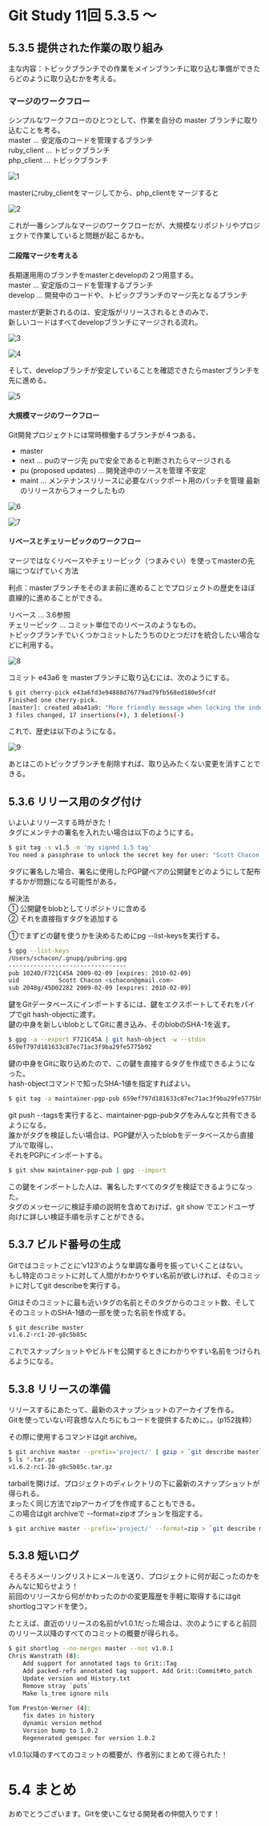 # Git Study 11回 5.3.5 〜
## 5.3.5 提供された作業の取り組み
主な内容：トピックブランチでの作業をメインブランチに取り込む準備ができたらどのように取り込むかを考える。
### マージのワークフロー
シンプルなワークフローのひとつとして、作業を自分の master ブランチに取り込むことを考る。  
master … 安定版のコードを管理するブランチ  
ruby_client … トピックブランチ  
php_client … トピックブランチ  

![1](./images/1.png)

masterにruby_clientをマージしてから、php_clientをマージすると

![2](./images/2.png)

これが一番シンプルなマージのワークフローだが、大規模なリポジトリやプロジェクトで作業していると問題が起こるかも。

#### 二段階マージを考える
長期運用用のブランチをmasterとdevelopの２つ用意する。  
master … 安定版のコードを管理するブランチ  
develop … 開発中のコードや、トピックブランチのマージ先となるブランチ

masterが更新されるのは、安定版がリリースされるときのみで、  
新しいコードはすべてdevelopブランチにマージされる流れ。

![3](./images/3.png)

![4](./images/4.png)

そして、developブランチが安定していることを確認できたらmasterブランチを先に進める。

![5](./images/5.png)

#### 大規模マージのワークフロー
Git開発プロジェクトには常時稼働するブランチが４つある。
 - master
 - next … puのマージ先 puで安全であると判断されたらマージされる
 - pu (proposed updates) … 開発途中のソースを管理 不安定
 - maint … メンテナンスリリースに必要なバックポート用のパッチを管理 最新のリリースからフォークしたもの

![6](./images/6.png)

![7](./images/7.png)

#### リベースとチェリーピックのワークフロー
マージではなくリベースやチェリーピック（つまみぐい）を使ってmasterの先端につなげていく方法
  
利点：masterブランチをそのまま前に進めることでプロジェクトの歴史をほぼ直線的に進めることができる。

リベース … 3.6参照  
チェリーピック … コミット単位でのリベースのようなもの。  
トピックブランチでいくつかコミットしたうちのひとつだけを統合したい場合などに利用する。

![8](./images/8.png)

コミット e43a6 を masterブランチに取り込むには、次のようにする。

```sh
$ git cherry-pick e43a6fd3e94888d76779ad79fb568ed180e5fcdf
Finished one cherry-pick.
[master]: created a0a41a9: "More friendly message when locking the index fails."
3 files changed, 17 insertions(+), 3 deletions(-)
```
これで、歴史は以下のようになる。

![9](./images/9.png)

あとはこのトピックブランチを削除すれば、取り込みたくない変更を消すことできる。

## 5.3.6 リリース用のタグ付け
いよいよリリースする時がきた！  
タグにメンテナの署名を入れたい場合は以下のようにする。

```sh
$ git tag -s v1.5 -m 'my signed 1.5 tag'
You need a passphrase to unlock the secret key for user: "Scott Chacon <schacon@gmail.com>" 1024-bit DSA key, ID F721C45A, created 2009-02-09
```

タグに署名した場合、署名に使用したPGP鍵ペアの公開鍵をどのようにして配布するかが問題になる可能性がある。

解決法  
① 公開鍵をblobとしてリポジトリに含める  
② それを直接指すタグを追加する  

①でまずどの鍵を使うかを決めるためにpg --list-keysを実行する。  
```sh
$ gpg --list-keys
/Users/schacon/.gnupg/pubring.gpg
---------------------------------
pub 1024D/F721C45A 2009-02-09 [expires: 2010-02-09]
uid           Scott Chacon <schacon@gmail.com>
sub 2048g/45D02282 2009-02-09 [expires: 2010-02-09]
```
鍵をGitデータベースにインポートするには、鍵をエクスポートしてそれをパイプでgit hash-objectに渡す。  
鍵の中身を新しいblobとしてGitに書き込み、そのblobのSHA-1を返す。
```sh
$ gpg -a --export F721C45A | git hash-object -w --stdin
659ef797d181633c87ec71ac3f9ba29fe5775b92
```
鍵の中身をGitに取り込めたので、この鍵を直接するタグを作成できるようになった。  
hash-objectコマンドで知ったSHA-1値を指定すればよい。
```sh
$ git tag -a maintainer-pgp-pub 659ef797d181633c87ec71ac3f9ba29fe5775b92
```
git push --tagsを実行すると、maintainer-pgp-pubタグをみんなと共有できるようになる。  
誰かがタグを検証したい場合は、PGP鍵が入ったblobをデータベースから直接プルで取得し、  
それをPGPにインポートする。
```sh
$ git show maintainer-pgp-pub | gpg --import
```
この鍵をインポートした人は、署名したすべてのタグを検証できるようになった。  
タグのメッセージに検証手順の説明を含めておけば、git show <tag>でエンドユーザ向けに詳しい検証手順を示すことができる。

## 5.3.7 ビルド番号の生成
Gitではコミットごとに'v123'のような単調な番号を振っていくことはない。  
もし特定のコミットに対して人間がわかりやすい名前が欲しければ、そのコミットに対してgit describeを実行する。  
  
Gitはそのコミットに最も近いタグの名前とそのタグからのコミット数、そしてそのコミットのSHA-1値の一部を使った名前を作成する。
```sh
$ git describe master
v1.6.2-rc1-20-g8c5b85c
```
これでスナップショットやビルドを公開するときにわかりやすい名前をつけられるようになる。  

## 5.3.8 リリースの準備
リリースするにあたって、最新のスナップショットのアーカイブを作る。  
Gitを使っていない可哀想な人たちにもコードを提供するために。。(p152抜粋）  
  
その際に使用するコマンドはgit archive。
```sh
$ git archive master --prefix='project/' | gzip > `git describe master`.tar.gz
$ ls *.tar.gz
v1.6.2-rc1-20-g8c5b85c.tar.gz
```
tarballを開けば、プロジェクトのディレクトリの下に最新のスナップショットが得られる。  
まったく同じ方法でzipアーカイブを作成することもできる。  
この場合はgit archiveで --format=zipオプションを指定する。
```sh
$ git archive master --prefix='project/' --format=zip > `git describe master`.zip
```
## 5.3.8 短いログ
そろそろメーリングリストにメールを送り、プロジェクトに何が起こったのかをみんなに知らせよう！  
前回のリリースから何がかわったのかの変更履歴を手軽に取得するにはgit shortlogコマンドを使う。  
  
たとえば、直近のリリースの名前がv1.0.1だった場合は、次のようにすると前回のリリース以降のすべてのコミットの概要が得られる。  
```sh
$ git shortlog --no-merges master --not v1.0.1 
Chris Wanstrath (8):
    Add support for annotated tags to Grit::Tag
    Add packed-refs annotated tag support. Add Grit::Commit#to_patch
    Update version and History.txt
    Remove stray `puts`
    Make ls_tree ignore nils
    
Tom Preston-Werner (4):
    fix dates in history
    dynamic version method
    Version bump to 1.0.2
    Regenerated gemspec for version 1.0.2
```
v1.0.1以降のすべてのコミットの概要が、作者別にまとめて得られた！

# 5.4 まとめ
おめでとうございます。Gitを使いこなせる開発者の仲間入りです！

